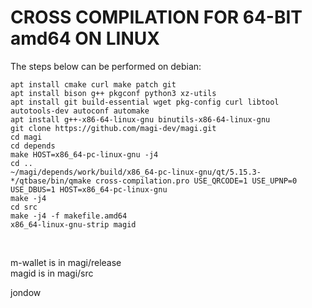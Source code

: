 CROSS COMPILATION FOR 64-BIT amd64 ON LINUX
==============================================

The steps below can be performed on debian:

    apt install cmake curl make patch git
    apt install bison g++ pkgconf python3 xz-utils
    apt install git build-essential wget pkg-config curl libtool autotools-dev autoconf automake
    apt install g++-x86-64-linux-gnu binutils-x86-64-linux-gnu
    git clone https://github.com/magi-dev/magi.git
    cd magi
    cd depends
    make HOST=x86_64-pc-linux-gnu -j4
    cd ..
    ~/magi/depends/work/build/x86_64-pc-linux-gnu/qt/5.15.3-*/qtbase/bin/qmake cross-compilation.pro USE_QRCODE=1 USE_UPNP=0 USE_DBUS=1 HOST=x86_64-pc-linux-gnu
    make -j4
    cd src
    make -j4 -f makefile.amd64
    x86_64-linux-gnu-strip magid
<br/>

m-wallet is in magi/release<br/>
magid is in magi/src<br/>

jondow